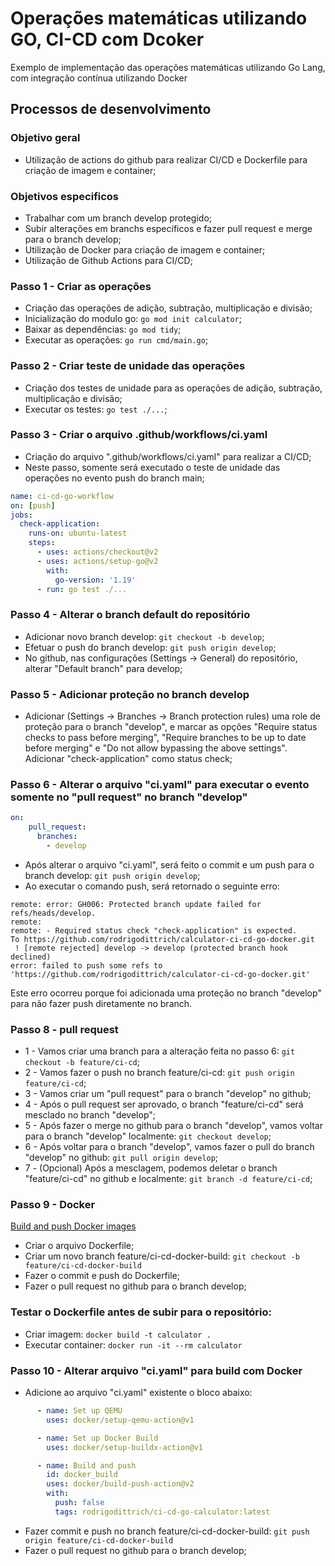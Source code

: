 # Operações matemáticas utilizando GO, CI-CD com Dcoker
Exemplo de implementação das operações matemáticas utilizando Go Lang, com integração contínua utilizando Docker

## Processos de desenvolvimento

### Objetivo geral
- Utilização de actions do github para realizar CI/CD e Dockerfile para criação de imagem e container;

### Objetivos especificos
- Trabalhar com um branch develop protegido;
- Subir alterações em branchs específicos e fazer pull request e merge para o branch develop;
- Utilização de Docker para criação de imagem e container;
- Utilização de Github Actions para CI/CD;

### Passo 1 - Criar as operações
- Criação das operações de adição, subtração, multiplicação e divisão;
- Inicialização do modulo go: `go mod init calculator`;
- Baixar as dependências: `go mod tidy`;
- Executar as operações: `go run cmd/main.go`;

### Passo 2 - Criar teste de unidade das operações
- Criação dos testes de unidade para as operações de adição, subtração, multiplicação e divisão;
- Executar os testes: `go test ./...`;

### Passo 3 - Criar o arquivo .github/workflows/ci.yaml
- Criação do arquivo ".github/workflows/ci.yaml" para realizar a CI/CD;
- Neste passo, somente será executado o teste de unidade das operações no evento push do branch main;
```yaml
name: ci-cd-go-workflow
on: [push]
jobs:
  check-application:
    runs-on: ubuntu-latest
    steps:
      - uses: actions/checkout@v2
      - uses: actions/setup-go@v2
        with:
          go-version: '1.19'
      - run: go test ./...
```

### Passo 4 - Alterar o branch default do repositório
- Adicionar novo branch develop: `git checkout -b develop`;
- Efetuar o push do branch develop: `git push origin develop`;
- No github, nas configurações (Settings -> General) do repositório, alterar "Default branch"  para develop;

### Passo 5 - Adicionar proteção no branch develop
- Adicionar (Settings -> Branches -> Branch protection rules) uma role de proteção para o branch "develop", e marcar as opções "Require status checks to pass before merging", "Require branches to be up to date before merging" e "Do not allow bypassing the above settings". Adicionar "check-application" como status check;

### Passo 6 - Alterar o arquivo "ci.yaml" para executar o evento somente no "pull request" no branch "develop"
```yaml
on:
    pull_request:
      branches:
        - develop
```
- Após alterar o arquivo "ci.yaml", será feito o commit e um push para o branch develop: `git push origin develop`;
- Ao executar o comando push, será retornado o seguinte erro:
```shell
remote: error: GH006: Protected branch update failed for refs/heads/develop.
remote: 
remote: - Required status check "check-application" is expected.
To https://github.com/rodrigodittrich/calculator-ci-cd-go-docker.git
 ! [remote rejected] develop -> develop (protected branch hook declined)
error: failed to push some refs to 'https://github.com/rodrigodittrich/calculator-ci-cd-go-docker.git'
```

Este erro ocorreu porque foi adicionada uma proteção no branch "develop" para não fazer push diretamente no branch.

### Passo 8 - pull request
- 1 - Vamos criar uma branch para a alteração feita no passo 6: `git checkout -b feature/ci-cd`;
- 2 - Vamos fazer o push no branch feature/ci-cd: `git push origin feature/ci-cd`;
- 3 - Vamos criar um "pull request" para o branch "develop" no github;
- 4 - Após o pull request ser aprovado, o branch "feature/ci-cd" será mesclado no branch "develop";
- 5 - Após fazer o merge no github para o branch "develop", vamos voltar para o branch "develop" localmente: `git checkout develop`;
- 6 - Após voltar para o branch "develop", vamos fazer o pull do branch "develop" no github: `git pull origin develop`;
- 7 - (Opcional) Após a mesclagem, podemos deletar o branch "feature/ci-cd" no github e localmente: `git branch -d feature/ci-cd`;

### Passo 9 - Docker
[Build and push Docker images](https://github.com/marketplace/actions/build-and-push-docker-images)
- Criar o arquivo Dockerfile;
- Criar um novo branch feature/ci-cd-docker-build: `git checkout -b feature/ci-cd-docker-build`
- Fazer o commit e push do Dockerfile;
- Fazer o pull request no github para o branch develop;

### Testar o Dockerfile antes de subir para o repositório:
- Criar imagem: `docker build -t calculator .`
- Executar container: `docker run -it --rm calculator`

### Passo 10 - Alterar arquivo "ci.yaml" para build com Docker
- Adicione ao arquivo "ci.yaml" existente o bloco abaixo:
```yaml
      - name: Set up QEMU
        uses: docker/setup-qemu-action@v1

      - name: Set up Docker Build
        uses: docker/setup-buildx-action@v1

      - name: Build and push
        id: docker_build
        uses: docker/build-push-action@v2
        with:
          push: false
          tags: rodrigodittrich/ci-cd-go-calculator:latest   
```
- Fazer commit e push no branch feature/ci-cd-docker-build: `git push origin feature/ci-cd-docker-build`
- Fazer o pull request no github para o branch develop;